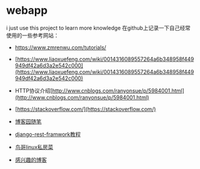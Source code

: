 # webapp
i just use this project to learn more knowledge
在github上记录一下自己经常使用的一些参考网站：


- [https://www.zmrenwu.com/tutorials/ ](https://www.zmrenwu.com/tutorials/) 

- [https://www.liaoxuefeng.com/wiki/0014316089557264a6b348958f449949df42a6d3a2e542c000](https://www.liaoxuefeng.com/wiki/0014316089557264a6b348958f449949df42a6d3a2e542c000)

- HTTP协议介绍[http://www.cnblogs.com/ranyonsue/p/5984001.html](http://www.cnblogs.com/ranyonsue/p/5984001.html)  

- [https://stackoverflow.com/](https://stackoverflow.com/)

- [博客园随笔](http://www.cnblogs.com/zzy0306/)

- [django-rest-framwork教程](http://www.django-rest-framework.org/)  

- [鸟哥linux私房菜](http://linux.vbird.org/linux_basic/0210filepermission.php)  

- [感兴趣的博客](https://www.xncoding.com/categories/python/) 

